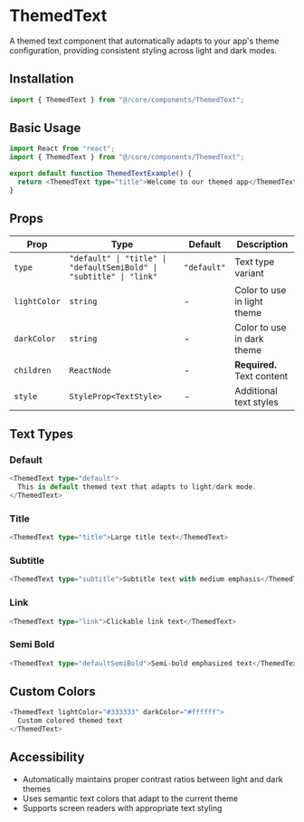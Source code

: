 # ThemedText

A themed text component that automatically adapts to your app's theme configuration, providing consistent styling across light and dark modes.

## Installation

```typescript
import { ThemedText } from "@/core/components/ThemedText";
```

## Basic Usage

```typescript
import React from "react";
import { ThemedText } from "@/core/components/ThemedText";

export default function ThemedTextExample() {
  return <ThemedText type="title">Welcome to our themed app</ThemedText>;
}
```

## Props

| Prop         | Type                                                                | Default     | Description                 |
| ------------ | ------------------------------------------------------------------- | ----------- | --------------------------- |
| `type`       | `"default" \| "title" \| "defaultSemiBold" \| "subtitle" \| "link"` | `"default"` | Text type variant           |
| `lightColor` | `string`                                                            | -           | Color to use in light theme |
| `darkColor`  | `string`                                                            | -           | Color to use in dark theme  |
| `children`   | `ReactNode`                                                         | -           | **Required.** Text content  |
| `style`      | `StyleProp<TextStyle>`                                              | -           | Additional text styles      |

## Text Types

### Default

```typescript
<ThemedText type="default">
  This is default themed text that adapts to light/dark mode.
</ThemedText>
```

### Title

```typescript
<ThemedText type="title">Large title text</ThemedText>
```

### Subtitle

```typescript
<ThemedText type="subtitle">Subtitle text with medium emphasis</ThemedText>
```

### Link

```typescript
<ThemedText type="link">Clickable link text</ThemedText>
```

### Semi Bold

```typescript
<ThemedText type="defaultSemiBold">Semi-bold emphasized text</ThemedText>
```

## Custom Colors

```typescript
<ThemedText lightColor="#333333" darkColor="#ffffff">
  Custom colored themed text
</ThemedText>
```

## Accessibility

- Automatically maintains proper contrast ratios between light and dark themes
- Uses semantic text colors that adapt to the current theme
- Supports screen readers with appropriate text styling
